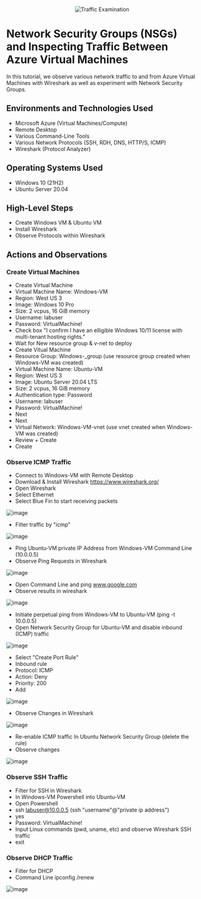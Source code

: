<p align="center">
<img src="https://i.imgur.com/Ua7udoS.png" alt="Traffic Examination"/>
</p>

<h1>Network Security Groups (NSGs) and Inspecting Traffic Between Azure Virtual Machines</h1>
In this tutorial, we observe various network traffic to and from Azure Virtual Machines with Wireshark as well as experiment with Network Security Groups. <br />

<h2>Environments and Technologies Used</h2>

- Microsoft Azure (Virtual Machines/Compute)
- Remote Desktop
- Various Command-Line Tools
- Various Network Protocols (SSH, RDH, DNS, HTTP/S, ICMP)
- Wireshark (Protocol Analyzer)

<h2>Operating Systems Used </h2>

- Windows 10 (21H2)
- Ubuntu Server 20.04

<h2>High-Level Steps</h2>

- Create Windows VM & Ubuntu VM
- Install Wireshark
- Observe Protocols within Wireshark

<h2>Actions and Observations</h2>

<h3>Create Virtual Machines</h3>

- Create Virtual Machine
- Virtual Machine Name: Windows-VM
- Region: West US 3
- Image: Windows 10 Pro
- Size: 2 vcpus, 16 GiB memory
- Username: labuser
- Password: VirtualMachine!
- Check box "I confirm I have an elligible Windows 10/11 license with multi-tenant hosting rights."
- Wait for New resource group & v-net to deploy
- Create Vitual Machine
- Resource Group: Windows-_group (use resource group created when Windows-VM was created)
- Virtual Machine Name: Ubuntu-VM
- Region: West US 3
- Image: Ubuntu Server 20.04 LTS
- Size: 2 vcpus, 16 GiB memory
- Authentication type: Password
- Username: labuser
- Password: VirtualMachine!
- Next
- Next
- Virtual Network: Windows-VM-vnet (use vnet created when Windows-VM was created)
- Review + Create
- Create

<h3>Observe ICMP Traffic</h3>

- Connect to Windows-VM with Remote Desktop
- Download & Install Wireshark https://www.wireshark.org/
- Open Wireshark
- Select Ethernet
- Select Blue Fin to start receiving packets

![image](https://github.com/JordanDanielWest/Network-Security-Groups-and-Inspecting-Network-Protocols/assets/96628562/c0663802-7e1a-4cb6-bc9c-ffbc559fead4)

- Filter traffic by "icmp"

![image](https://github.com/JordanDanielWest/Network-Security-Groups-and-Inspecting-Network-Protocols/assets/96628562/76cd6191-30ad-4baa-b6df-78008cea4263)

- Ping Ubuntu-VM private IP Address from Windows-VM Command Line (10.0.0.5)
- Observe Ping Requests in Wireshark

![image](https://github.com/JordanDanielWest/Network-Security-Groups-and-Inspecting-Network-Protocols/assets/96628562/972f409f-ab68-45a5-aa1c-e8d13a74c567)

- Open Command Line and ping www.google.com
- Observe results in wireshark

![image](https://github.com/JordanDanielWest/Network-Security-Groups-and-Inspecting-Network-Protocols/assets/96628562/1aa4347f-c797-4438-a788-6b318c051335)

- Initiate perpetual ping from Windows-VM to Ubuntu-VM (ping -t 10.0.0.5)
- Open Network Security Group for Ubuntu-VM and disable inbound (ICMP) traffic

![image](https://github.com/JordanDanielWest/Network-Security-Groups-and-Inspecting-Network-Protocols/assets/96628562/ae6de9a0-3dbb-4e9f-a07f-7a909260d79e)

- Select "Create Port Rule"
- Inbound rule
- Protocol: ICMP
- Action: Deny
- Priority: 200
- Add

![image](https://github.com/JordanDanielWest/Network-Security-Groups-and-Inspecting-Network-Protocols/assets/96628562/32e6da60-c318-4971-ac6e-3ef889c20e09)

- Observe Changes in Wireshark

![image](https://github.com/JordanDanielWest/Network-Security-Groups-and-Inspecting-Network-Protocols/assets/96628562/9b94bf85-7cdb-432e-beb3-6fcf17e014cb)

- Re-enable ICMP traffic In Ubuntu Network Security Group (delete the rule)
- Observe changes

![image](https://github.com/JordanDanielWest/Network-Security-Groups-and-Inspecting-Network-Protocols/assets/96628562/1a5b592b-fb68-4e5b-ab79-70d1a5130c20)

<h3>Observe SSH Traffic</h3>

- Filter for SSH in Wireshark
- In Windows-VM Powershell into Ubuntu-VM
- Open Powershell
- ssh labuser@10.0.0.5 (ssh "username"@"private ip address")
- yes
- Password: VirtualMachine!
- Input Linux commands (pwd, uname, etc) and observe Wireshark SSH traffic
- exit

<h3>Observe DHCP Traffic</h3>

- Filter for DHCP
- Command Line ipconfig /renew

![image](https://github.com/JordanDanielWest/Network-Security-Groups-and-Inspecting-Network-Protocols/assets/96628562/75c4b8a2-dbe9-43ce-a4db-7644e0866694)



<p>

</p>
<br />
